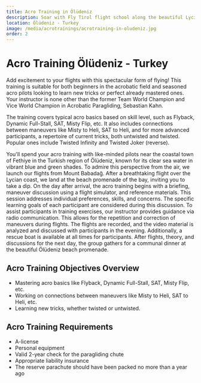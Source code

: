 ```yaml
---
title: Acro Training in Ölüdeniz
description: Soar with Fly Tirol flight school along the beautiful Lycian coast of Turkey.
location: Ölüdeniz - Turkey
image: /media/acrotrainings/acrotraining-in-oludeniz.jpg
order: 2
---
```


# Acro Training Ölüdeniz - Turkey

Add excitement to your flights with this spectacular form of flying! This training is suitable for both beginners in the acrobatic field and seasoned acro pilots looking to learn new tricks or perfect already mastered ones. Your instructor is none other than the former Team World Champion and Vice World Champion in Acrobatic Paragliding, Sebastian Kahn.

The training covers typical acro basics based on skill level, such as Flyback, Dynamic Full-Stall, SAT, Misty Flip, etc. It also includes connections between maneuvers like Misty to Heli, SAT to Heli, and for more advanced participants, a repertoire of current tricks, both untwisted and twisted. Popular ones include Twisted Infinity and Twisted Joker (reverse).

You'll spend your acro training with like-minded pilots near the coastal town of Fethiye in the Turkish region of Ölüdeniz, known for its clear sea water in vibrant blue and green shades. To admire this perspective from the air, we launch our flights from Mount Babadağ. After a breathtaking flight over the Lycian coast, we land at the beach promenade of the bay, inviting you to take a dip. On the day after arrival, the acro training begins with a briefing, maneuver discussion using a flight simulator, and reference materials. This session addresses individual preferences, skills, and concerns. The specific learning goals of each participant are considered during this discussion. To assist participants in training exercises, our instructor provides guidance via radio communication. This allows for the repetition and correction of maneuvers during flights. The flights are recorded, and the video material is analyzed and discussed with participants in the evening. Additionally, a rescue boat is available at all times for participants. After flights, theory, and discussions for the next day, the group gathers for a communal dinner at the beautiful Ölüdeniz beach promenade.

<ContentImageGallery path="/media/acrotrainings/acrotraining-oludeniz/"/>

## Acro Training Objectives Overview
* Mastering acro basics like Flyback, Dynamic Full-Stall, SAT, Misty Flip, etc.
* Working on connections between maneuvers like Misty to Heli, SAT to Heli, etc.
* Learning new tricks, whether twisted or untwisted.

## Acro Training Requirements
* A-license
* Personal equipment
* Valid 2-year check for the paragliding chute
* Appropriate liability insurance
* The reserve parachute should have been packed no more than a year ago
